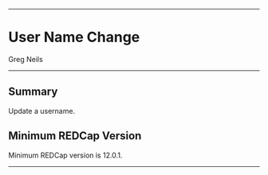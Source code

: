 ********************************************************************************
# User Name Change

Greg Neils

********************************************************************************
## Summary

Update a username.

## Minimum REDCap Version
Minimum REDCap version is 12.0.1.

********************************************************************************